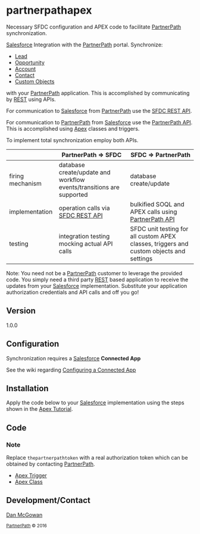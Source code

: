 # partnerpathapex
Necessary SFDC configuration and APEX code to facilitate [PartnerPath] synchronization. 

[Salesforce] Integration with the [PartnerPath] portal. Synchronize:
  - [Lead]
  - [Opportunity]
  - [Account]
  - [Contact]
  - [Custom Objects] 

with your [PartnerPath] application. This is accomplished by communicating by [REST] using APIs.
 
For communication to [Salesforce] from [PartnerPath] use the [SFDC REST API].

For communication to [PartnerPath] from [Salesforce] use the [PartnerPath API]. This is accomplished using [Apex] classes and triggers. 

To implement total synchronization employ both APIs.

|                  	| PartnerPath => SFDC                                                  	| SFDC => PartnerPath                                                                     	|
|------------------	|----------------------------------------------------------------------	|-----------------------------------------------------------------------------------------	|
| firing mechanism 	| database create/update and workflow events/transitions are supported 	| database create/update                                                                  	|
| implementation   	| operation calls via [SFDC REST API]                             	    | bulkified SOQL and APEX calls using [PartnerPath API]                          	|
| testing          	| integration testing mocking actual API calls                         	| SFDC unit testing for all custom APEX classes, triggers and custom objects and settings 	||

 
Note: You need not be a [PartnerPath] customer to leverage the provided code. You simply need a third party [REST] based application to receive the updates from your [Salesforce] implementation. Substitute your application authorization credentials and API calls and off you go!

## Version
1.0.0

## Configuration
Synchronization requires a [Salesforce] **Connected App**

See the wiki regarding [Configuring a Connected App]

## Installation
Apply the code below to your [Salesforce] implementation using the steps shown in the [Apex Tutorial].
## Code

### **Note**

Replace ```thepartnerpathtoken``` with a real authorization token which can be obtained by contacting [PartnerPath].

+    [Apex Trigger]
+    [Apex Class]

## Development/Contact
[Dan McGowan]


<sub>[PartnerPath] &copy; 2016</sub>

[Dan McGowan]:<mailto:dmcgowan@partner-path.com>
[account]:https://developer.salesforce.com/docs/atlas.en-us.api.meta/api/sforce_api_objects_account.htm#topic-title
[opportunity]:https://developer.salesforce.com/docs/atlas.en-us.api.meta/api/sforce_api_objects_opportunity.htm#topic-title
[contact]:https://developer.salesforce.com/docs/atlas.en-us.api.meta/api/sforce_api_objects_contact.htm#topic-title
[lead]:https://developer.salesforce.com/docs/atlas.en-us.api.meta/api/sforce_api_objects_lead.htm#topic-title
[custom objects]:https://developer.salesforce.com/docs/atlas.en-us.api.meta/api/sforce_api_objects_custom_objects.htm
[partnerpath]:http://partner-path.com/
[partnerpath api]:http://demo.partner-path.com/api/v1/
[salesforce]:http://salesforce.com
[rest]:http://www.restapitutorial.com/lessons/whatisrest.html
[apex]:https://developer.salesforce.com/docs/atlas.en-us.apexcode.meta/apexcode/
[apex trigger]:https://github.com/dantmcgowan/partnerpathapex/blob/master/src/apex/triggers/PPDealUpdate.trigger
[apex class]:https://github.com/dantmcgowan/partnerpathapex/blob/master/src/apex/classes/PartnerPathREST.cls
[apex tutorial]:https://developer.salesforce.com/docs/atlas.en-us.apexcode.meta/apexcode/apex_qs_HelloWorld.htm
[configuring a connected app]:https://github.com/dantmcgowan/partnerpathapex/wiki
[SFDC REST API]:https://developer.salesforce.com/docs/atlas.en-us.api_rest.meta/api_rest/
